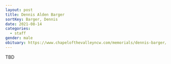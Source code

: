 ```yaml
---
layout: post
title: Dennis Alden Barger
sortKey: Barger, Dennis
date: 2021-08-14
categories:
  - staff
gender: male
obituary: https://www.chapelofthevalleyncw.com/memorials/dennis-barger/4698344/
---
```

TBD